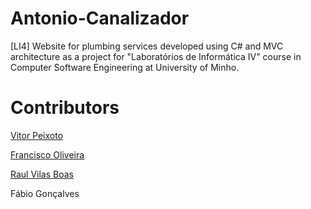 # Antonio-Canalizador
[LI4] Website for plumbing services developed using C# and MVC architecture as a project for "Laboratórios de Informática IV" course in Computer Software Engineering at University of Minho.

# Contributors

[Vitor Peixoto](https://github.com/VitorPeixoto97)

[Francisco Oliveira](https://github.com/Tibblue)

[Raul Vilas Boas](https://github.com/MrBoas)

Fábio Gonçalves
